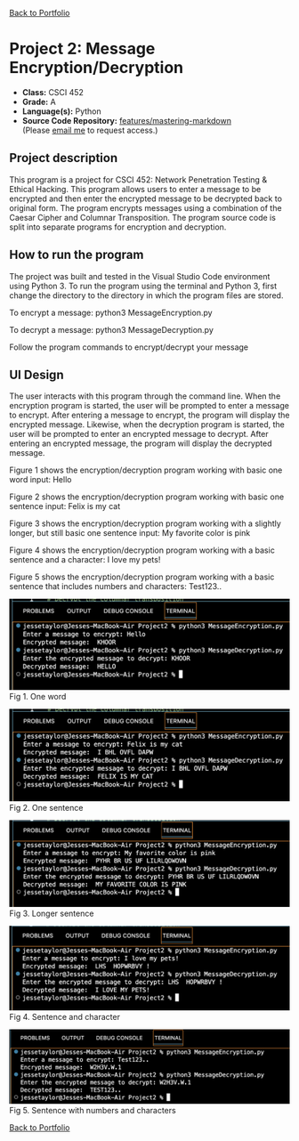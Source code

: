 [Back to Portfolio](./)

Project 2: Message Encryption/Decryption
===============

-   **Class:** CSCI 452
-   **Grade:** A
-   **Language(s):** Python
-   **Source Code Repository:** [features/mastering-markdown](https://github.com/JessicaTaylor7/Projects/tree/main/BibleLookup)  
    (Please [email me](mailto:JMTaylor2@csustudent.net?subject=GitHub%20Access) to request access.)

## Project description

This program is a project for CSCI 452: Network Penetration Testing & Ethical Hacking. This program allows users to enter a message to be encrypted and then enter the encrypted message to be decrypted back to original form. The program encrypts messages using a combination of the Caesar Cipher and Columnar Transposition. The program source code is split into separate programs for encryption and decryption. 

## How to run the program

The project was built and tested in the Visual Studio Code environment using Python 3. To run the program using the terminal and Python 3, first change the directory to the directory in which the program files are stored. 

To encrypt a message: python3 MessageEncryption.py

To decrypt a message: python3 MessageDecryption.py

Follow the program commands to encrypt/decrypt your message


## UI Design

The user interacts with this program through the command line. When the encryption program is started, the user will be prompted to enter a message to encrypt. After entering a message to encrypt, the program will display the encrypted message. Likewise, when the decryption program is started, the user will be prompted to enter an encrypted message to decrypt. After entering an encrypted message, the program will display the decrypted message. 

Figure 1 shows the encryption/decryption program working with basic one word input: Hello

Figure 2 shows the encryption/decryption program working with basic one sentence input: Felix is my cat

Figure 3 shows the encryption/decryption program working with a slightly longer, but still basic one sentence input: My favorite color is pink

Figure 4 shows the encryption/decryption program working with a basic sentence and a character: I love my pets!

Figure 5 shows the encryption/decryption program working with a basic sentence that includes numbers and characters: Test123..

![screenshot](images/Project2/OneWord.png)
Fig 1. One word

![screenshot](images/Project2/BasicSentenceToo.png)  
Fig 2. One sentence

![screenshot](images/Project2/BasicSentence.png)  
Fig 3. Longer sentence

![screenshot](images/Project2/Character.png)  
Fig 4. Sentence and character

![screenshot](images/Project2/Numbers.png)  
Fig 5. Sentence with numbers and characters


[Back to Portfolio](./)
